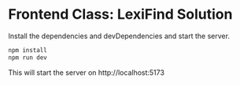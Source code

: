# Frontend Class: LexiFind Solution

Install the dependencies and devDependencies and start the server.

```bash
npm install
npm run dev
```

This will start the server on http://localhost:5173
